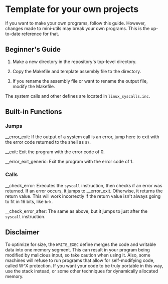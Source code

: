 # Template for your own projects

If you want to make your own programs, follow this guide.
However, changes made to mini-utils may break your own programs.
This is the up-to-date reference for that.

## Beginner's Guide

1. Make a new directory in the repository's top-level directory.

2. Copy the Makefile and template assembly file to the directory.

3. If you rename the assembly file or want to rename the output file, modify the Makefile.

The system calls and other defines are located in `linux_syscalls.inc`.

## Built-in Functions

### Jumps

\_\_error\_exit: If the output of a system call is an error, jump here to exit with the error code returned to the shell as `$?`.

\_\_exit: Exit the program with the error code of 0.

\_\_error\_exit\_generic: Exit the program with the error code of 1.

### Calls

\_\_check\_error: Executes the `syscall` instruction, then checks if an error was returned.
If an error occurs, it jumps to \_\_error\_exit. Otherwise, it returns the return value.
This will work incorrectly if the return value isn't always going to fit in 16 bits, like `brk`.

\_\_check\_error\_after: The same as above, but it jumps to just after the `syscall` instruction.

## Disclaimer

To optimize for size, the `WRITE_EXEC` define merges the code and writable data into one memory segment.
This can result in your program being modified by malicious input, so take caution when using it.
Also, some machines will refuse to run programs that allow for self-modifying code, called W^X protection.
If you want your code to be truly portable in this way, use the stack instead, or some other techniques for dynamically allocated memory.
